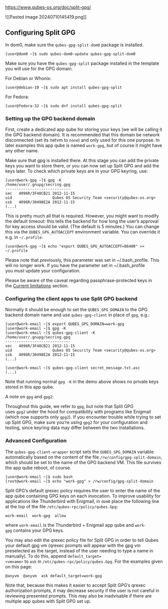 https://www.qubes-os.org/doc/split-gpg/

![[Pasted image 20240710145419.png]]

## Configuring Split GPG[](https://www.qubes-os.org/doc/split-gpg/#configuring-split-gpg)

In dom0, make sure the `qubes-gpg-split-dom0` package is installed.

```
[user@dom0 ~]$ sudo qubes-dom0-update qubes-gpg-split-dom0
```

Make sure you have the `qubes-gpg-split` package installed in the template you will use for the GPG domain.

For Debian or Whonix:

```
[user@debian-10 ~]$ sudo apt install qubes-gpg-split
```

For Fedora:

```
[user@fedora-32 ~]$ sudo dnf install qubes-gpg-split
```

### Setting up the GPG backend domain[](https://www.qubes-os.org/doc/split-gpg/#setting-up-the-gpg-backend-domain)

First, create a dedicated app qube for storing your keys (we will be calling it the GPG backend domain). It is recommended that this domain be network disconnected (set its netvm to `none`) and only used for this one purpose. In later examples this app qube is named `work-gpg`, but of course it might have any other name.

Make sure that gpg is installed there. At this stage you can add the private keys you want to store there, or you can now set up Split GPG and add the keys later. To check which private keys are in your GPG keyring, use:

```
[user@work-gpg ~]$ gpg -K
/home/user/.gnupg/secring.gpg
-----------------------------
sec   4096R/3F48CB21 2012-11-15
uid                  Qubes OS Security Team <security@qubes-os.org>
ssb   4096R/30498E2A 2012-11-15
(...)
```

This is pretty much all that is required. However, you might want to modify the default timeout: this tells the backend for how long the user’s approval for key access should be valid. (The default is 5 minutes.) You can change this via the `QUBES_GPG_AUTOACCEPT` environment variable. You can override it e.g. in `~/.profile`:

```
[user@work-gpg ~]$ echo "export QUBES_GPG_AUTOACCEPT=86400" >> ~/.profile
```

Please note that previously, this parameter was set in ~/.bash_profile. This will no longer work. If you have the parameter set in ~/.bash_profile you _must_ update your configuration.

Please be aware of the caveat regarding passphrase-protected keys in the [Current limitations](https://www.qubes-os.org/doc/split-gpg/#current-limitations) section.

### Configuring the client apps to use Split GPG backend[](https://www.qubes-os.org/doc/split-gpg/#configuring-the-client-apps-to-use-split-gpg-backend)

Normally it should be enough to set the `QUBES_GPG_DOMAIN` to the GPG backend domain name and use `qubes-gpg-client` in place of `gpg`, e.g.:

```
[user@work-email ~]$ export QUBES_GPG_DOMAIN=work-gpg
[user@work-email ~]$ gpg -K
[user@work-email ~]$ qubes-gpg-client -K
/home/user/.gnupg/secring.gpg
-----------------------------
sec   4096R/3F48CB21 2012-11-15
uid                  Qubes OS Security Team <security@qubes-os.org>
ssb   4096R/30498E2A 2012-11-15
(...)

[user@work-email ~]$ qubes-gpg-client secret_message.txt.asc
(...)
```

Note that running normal `gpg -K` in the demo above shows no private keys stored in this app qube.

A note on `gpg` and `gpg2`:

Throughout this guide, we refer to `gpg`, but note that Split GPG uses `gpg2` under the hood for compatibility with programs like Enigmail (which now supports only `gpg2`). If you encounter trouble while trying to set up Split GPG, make sure you’re using `gpg2` for your configuration and testing, since keyring data may differ between the two installations.

### Advanced Configuration[](https://www.qubes-os.org/doc/split-gpg/#advanced-configuration)

The `qubes-gpg-client-wrapper` script sets the `QUBES_GPG_DOMAIN` variable automatically based on the content of the file `/rw/config/gpg-split-domain`, which should be set to the name of the GPG backend VM. This file survives the app qube reboot, of course.

```
[user@work-email ~]$ sudo bash
[root@work-email ~]$ echo "work-gpg" > /rw/config/gpg-split-domain
```

Split GPG’s default qrexec policy requires the user to enter the name of the app qube containing GPG keys on each invocation. To improve usability for applications like Thunderbird with Enigmail, in `dom0` place the following line at the top of the file `/etc/qubes-rpc/policy/qubes.Gpg`:

```
work-email  work-gpg  allow
```

where `work-email` is the Thunderbird + Enigmail app qube and `work-gpg` contains your GPG keys.

You may also edit the qrexec policy file for Split GPG in order to tell Qubes your default gpg vm (qrexec prompts will appear with the gpg vm preselected as the target, instead of the user needing to type a name in manually). To do this, append `default_target=<vmname>` to `ask` in `/etc/qubes-rpc/policy/qubes.Gpg`. For the examples given on this page:

```
@anyvm  @anyvm  ask default_target=work-gpg
```

Note that, because this makes it easier to accept Split GPG’s qrexec authorization prompts, it may decrease security if the user is not careful in reviewing presented prompts. This may also be inadvisable if there are multiple app qubes with Split GPG set up.